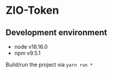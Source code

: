# ZIO-Token

## Development environment

- node v18.16.0
- npm v9.5.1

Build/run the project via `yarn run *`
